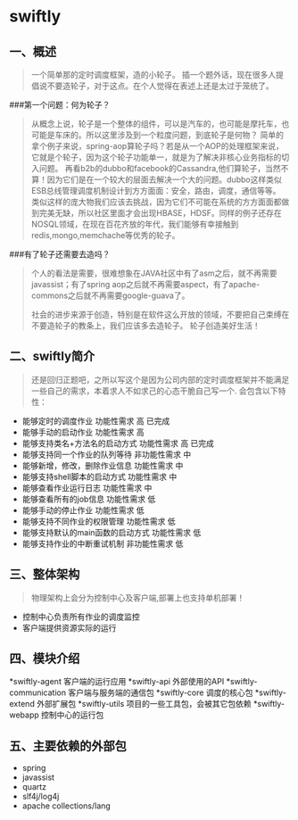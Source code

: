 swiftly
=======
## 一、概述
> 一个简单那的定时调度框架，造的小轮子。
> 插一个题外话，现在很多人提倡说不要造轮子，对于这点。在个人觉得在表述上还是太过于笼统了。

###第一个问题：何为轮子？
> 从概念上说，轮子是一个整体的组件，可以是汽车的，也可能是摩托车，也可能是车床的。所以这里涉及到一个粒度问题，到底轮子是何物？
简单的拿个例子来说，spring-aop算轮子吗？若是从一个AOP的处理框架来说，它就是个轮子，因为这个轮子功能单一，就是为了解决非核心业务指标的切入问题。
> 再看b2b的dubbo和facebook的Cassandra,他们算轮子，当然不算！因为它们是在一个较大的层面去解决一个大的问题。dubbo这样类似ESB总线管理调度机制设计到方方面面：安全，路由，调度，通信等等。
> 类似这样的庞大物我们应该去挑战，因为它们不可能在系统的方方面面都做到完美无缺，所以社区里面才会出现HBASE，HDSF。同样的例子还存在NOSQL领域，在现在百花齐放的年代，我们能够有幸接触到redis,mongo,memchache等优秀的轮子。

###有了轮子还需要去造吗？
> 个人的看法是需要，很难想象在JAVA社区中有了asm之后，就不再需要javassist；有了spring aop之后就不再需要aspect，有了apache-commons之后就不再需要google-guava了。
>
> 社会的进步来源于创造，特别是在软件这么开放的领域，不要把自己束缚在不要造轮子的教条上，我们应该多去造轮子。
> 轮子创造美好生活！

## 二、swiftly简介
> 还是回归正题吧，之所以写这个是因为公司内部的定时调度框架并不能满足一些自己的需求，本着求人不如求己的心态干脆自己写一个.
> 会包含以下特性：
* 能够定时的调度作业	功能性需求	高     已完成
* 能够手动的启动作业	功能性需求	高
* 能够支持类名+方法名的启动方式	功能性需求	高   已完成
* 能够支持同一个作业的队列等待	非功能性需求	中
* 能够新增，修改，删除作业信息	功能性需求	中
* 能够支持shell脚本的启动方式	功能性需求	中
* 能够查看作业运行日志	功能性需求	中
* 能够查看所有的job信息	功能性需求	低
* 能够手动的停止作业	功能性需求	低
* 能够支持不同作业的权限管理	功能性需求	低
* 能够支持默认的main函数的启动方式	功能性需求	低
* 能够支持作业的中断重试机制	非功能性需求	低


## 三、整体架构
> 物理架构上会分为控制中心及客户端,部署上也支持单机部署！
* 控制中心负责所有作业的调度监控
* 客户端提供资源实际的运行

## 四、模块介绍
*swiftly-agent 客户端的运行应用
*swiftly-api 外部使用的API
*swiftly-communication   客户端与服务端的通信包
*swiftly-core 调度的核心包
*swiftly-extend 外部扩展包
*swiftly-utils 项目的一些工具包，会被其它包依赖
*swiftly-webapp 控制中心的运行包

## 五、主要依赖的外部包
* spring
* javassist
* quartz
* slf4j/log4j
* apache collections/lang




